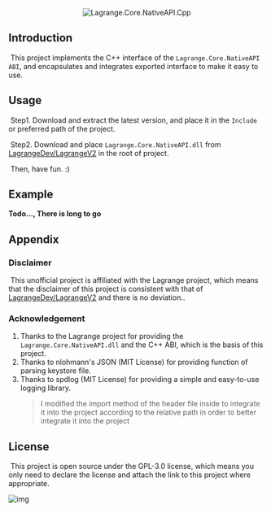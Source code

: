 <div align="center">

![Lagrange.Core.NativeAPI.Cpp](https://socialify.git.ci/kamenomi-dev/Lagrange.Core.NativeAPI.Cpp/image?custom_description=A+C+ABI-compatible+C%2B%2B+wrapper+for+the+Lagrange.Core.NativeAPI&description=1&font=JetBrains+Mono&forks=1&issues=1&language=1&logo=https%3A%2F%2Fstatic.live.moe%2Flagrange.jpg&name=1&owner=1&pattern=Plus&pulls=1&stargazers=1&theme=Dark)

</div>

## Introduction

​	This project implements the C++ interface of the `Lagrange.Core.NativeAPI ABI`, and encapsulates and integrates exported interface to make it easy to use.

## Usage

​	Step1. Download and extract the latest version, and place it in the `Include` or preferred path of the project.

​	Step2. Download and place `Lagrange.Core.NativeAPI.dll` from [LagrangeDev/LagrangeV2](https://github.com/LagrangeDev/LagrangeV2) in the root of project.

​	Then, have fun. :)



## Example

**Todo..., There is long to go**

## Appendix

### Disclaimer

​	This unofficial project is affiliated with the Lagrange project, which means that the disclaimer of this project is consistent with that of [LagrangeDev/LagrangeV2](https://github.com/LagrangeDev/LagrangeV2) and there is no deviation..

### Acknowledgement

1. Thanks to the Lagrange project for providing the `Lagrange.Core.NativeAPI.dll` and the C++ ABI, which is the basis of this project.
2. Thanks to nlohmann's JSON (MIT License) for providing function of parsing keystore file.
3. Thanks to spdlog (MIT License) for providing a simple and easy-to-use logging library.
   > I modified the import method of the header file inside to integrate it into the project according to the relative path in order to better integrate it into the project

## License

​	This project is open source under the GPL-3.0 license, which means you only need to declare the license and attach the link to this project where appropriate.

![img](https://www.gnu.org/graphics/gplv3-with-text-136x68.png)
